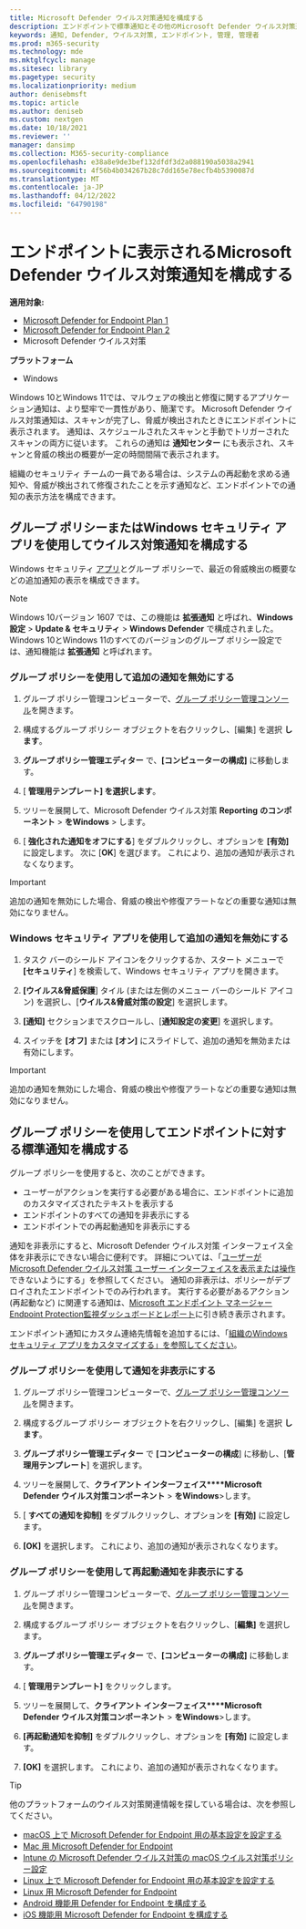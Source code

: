```yaml
---
title: Microsoft Defender ウイルス対策通知を構成する
description: エンドポイントで標準通知とその他のMicrosoft Defender ウイルス対策通知の両方を構成およびカスタマイズする方法について説明します。
keywords: 通知, Defender, ウイルス対策, エンドポイント, 管理, 管理者
ms.prod: m365-security
ms.technology: mde
ms.mktglfcycl: manage
ms.sitesec: library
ms.pagetype: security
ms.localizationpriority: medium
author: denisebmsft
ms.topic: article
ms.author: deniseb
ms.custom: nextgen
ms.date: 10/18/2021
ms.reviewer: ''
manager: dansimp
ms.collection: M365-security-compliance
ms.openlocfilehash: e38a8e9de3bef132dfdf3d2a088190a5038a2941
ms.sourcegitcommit: 4f56b4b034267b28c7dd165e78ecfb4b5390087d
ms.translationtype: MT
ms.contentlocale: ja-JP
ms.lasthandoff: 04/12/2022
ms.locfileid: "64790198"
---
```

# <a name="configure-microsoft-defender-antivirus-notifications-that-appear-on-endpoints"></a>エンドポイントに表示されるMicrosoft Defender ウイルス対策通知を構成する

**適用対象:**

- [Microsoft Defender for Endpoint Plan 1](https://go.microsoft.com/fwlink/p/?linkid=2154037)
- [Microsoft Defender for Endpoint Plan 2](https://go.microsoft.com/fwlink/p/?linkid=2154037)
- Microsoft Defender ウイルス対策

**プラットフォーム**
- Windows

Windows 10とWindows 11では、マルウェアの検出と修復に関するアプリケーション通知は、より堅牢で一貫性があり、簡潔です。 Microsoft Defender ウイルス対策通知は、スキャンが完了し、脅威が検出されたときにエンドポイントに表示されます。 通知は、スケジュールされたスキャンと手動でトリガーされたスキャンの両方に従います。 これらの通知は **通知センター** にも表示され、スキャンと脅威の検出の概要が一定の時間間隔で表示されます。

組織のセキュリティ チームの一員である場合は、システムの再起動を求める通知や、脅威が検出されて修復されたことを示す通知など、エンドポイントでの通知の表示方法を構成できます。

## <a name="configure-antivirus-notifications-using-group-policy-or-the-windows-security-app"></a>グループ ポリシーまたはWindows セキュリティ アプリを使用してウイルス対策通知を構成する

Windows セキュリティ [アプリ](microsoft-defender-security-center-antivirus.md)とグループ ポリシーで、最近の脅威検出の概要などの追加通知の表示を構成できます。

> [!NOTE]
> Windows 10バージョン 1607 では、この機能は **拡張通知** と呼ばれ、**Windows 設定** \> **Update & セキュリティ** \> **Windows Defender** で構成されました。 Windows 10とWindows 11のすべてのバージョンのグループ ポリシー設定では、通知機能は **拡張通知** と呼ばれます。

### <a name="use-group-policy-to-disable-additional-notifications"></a>グループ ポリシーを使用して追加の通知を無効にする

1. グループ ポリシー管理コンピューターで、[グループ ポリシー管理コンソール](/previous-versions/windows/it-pro/windows-server-2008-R2-and-2008/cc731212(v=ws.11))を開きます。

2. 構成するグループ ポリシー オブジェクトを右クリックし、[編集] を選択 **します**。

3. **グループ ポリシー管理エディター** で、**[コンピューターの構成]** に移動します。

4. [ **管理用テンプレート] を選択します**。

5. ツリーを展開して、Microsoft Defender ウイルス対策 **Reporting** **のコンポーネント** \> **をWindows** > します。

6. [ **強化された通知をオフにする**] をダブルクリックし、オプションを **[有効]** に設定します。 次に [**OK**] を選びます。 これにより、追加の通知が表示されなくなります。

> [!IMPORTANT]
> 追加の通知を無効にした場合、脅威の検出や修復アラートなどの重要な通知は無効になりません。

### <a name="use-the-windows-security-app-to-disable-additional-notifications"></a>Windows セキュリティ アプリを使用して追加の通知を無効にする

1. タスク バーのシールド アイコンをクリックするか、スタート メニューで **[セキュリティ**] を検索して、Windows セキュリティ アプリを開きます。

2. **[ウイルス&脅威保護**] タイル (または左側のメニュー バーのシールド アイコン) を選択し、[**ウイルス&脅威対策の設定**] を選択します。

3. **[通知]** セクションまでスクロールし、[**通知設定の変更**] を選択します。

4. スイッチを **[オフ]** または **[オン]** にスライドして、追加の通知を無効または有効にします。

> [!IMPORTANT]
> 追加の通知を無効にした場合、脅威の検出や修復アラートなどの重要な通知は無効になりません。

## <a name="configure-standard-notifications-on-endpoints-using-group-policy"></a>グループ ポリシーを使用してエンドポイントに対する標準通知を構成する

グループ ポリシーを使用すると、次のことができます。

- ユーザーがアクションを実行する必要がある場合に、エンドポイントに追加のカスタマイズされたテキストを表示する
- エンドポイントのすべての通知を非表示にする
- エンドポイントでの再起動通知を非表示にする

通知を非表示にすると、Microsoft Defender ウイルス対策 インターフェイス全体を非表示にできない場合に便利です。 詳細については、「[ユーザーがMicrosoft Defender ウイルス対策 ユーザー インターフェイスを表示または操作](prevent-end-user-interaction-microsoft-defender-antivirus.md)できないようにする」を参照してください。 通知の非表示は、ポリシーがデプロイされたエンドポイントでのみ行われます。 実行する必要があるアクション (再起動など) に関連する通知は、[Microsoft エンドポイント マネージャー Endpoint Protection監視ダッシュボードとレポート](/configmgr/protect/deploy-use/monitor-endpoint-protection)に引き続き表示されます。 

エンドポイント通知にカスタム連絡先情報を追加するには、「[組織のWindows セキュリティ アプリをカスタマイズする」を参照してください](/windows/security/threat-protection/windows-defender-security-center/windows-defender-security-center)。

### <a name="use-group-policy-to-hide-notifications"></a>グループ ポリシーを使用して通知を非表示にする

1. グループ ポリシー管理コンピューターで、[グループ ポリシー管理コンソール](/previous-versions/windows/it-pro/windows-server-2008-R2-and-2008/cc731212(v=ws.11))を開きます。

2. 構成するグループ ポリシー オブジェクトを右クリックし、[編集] を選択 **します**。

3. **グループ ポリシー管理エディター** で **[コンピューターの構成**] に移動し、[**管理用テンプレート**] を選択します。

4. ツリーを展開して、**クライアント インターフェイス****Microsoft Defender ウイルス対策コンポーネント** \> **をWindows**\>します。 

5. [ **すべての通知を抑制]** をダブルクリックし、オプションを **[有効]** に設定します。 

6. **[OK]** を選択します。 これにより、追加の通知が表示されなくなります。

### <a name="use-group-policy-to-hide-reboot-notifications"></a>グループ ポリシーを使用して再起動通知を非表示にする

1. グループ ポリシー管理コンピューターで、[グループ ポリシー管理コンソール](/previous-versions/windows/it-pro/windows-server-2008-R2-and-2008/cc731212(v=ws.11))を開きます。

2. 構成するグループ ポリシー オブジェクトを右クリックし、[**編集]** を選択します。

2. **グループ ポリシー管理エディター** で、**[コンピューターの構成]** に移動します。

3. [ **管理用テンプレート]** をクリックします。

4. ツリーを展開して、**クライアント インターフェイス****Microsoft Defender ウイルス対策コンポーネント** \> **をWindows**\>します。

5. **[再起動通知を抑制]** をダブルクリックし、オプションを **[有効]** に設定します。 

5. **[OK]** を選択します。 これにより、追加の通知が表示されなくなります。

> [!TIP]
> 他のプラットフォームのウイルス対策関連情報を探している場合は、次を参照してください。
> - [macOS 上で Microsoft Defender for Endpoint 用の基本設定を設定する](mac-preferences.md)
> - [Mac 用 Microsoft Defender for Endpoint](microsoft-defender-endpoint-mac.md)
> - [Intune の Microsoft Defender ウイルス対策の macOS ウイルス対策ポリシー設定](/mem/intune/protect/antivirus-microsoft-defender-settings-macos)
> - [Linux 上で Microsoft Defender for Endpoint 用の基本設定を設定する](linux-preferences.md)
> - [Linux 用 Microsoft Defender for Endpoint](microsoft-defender-endpoint-linux.md)
> - [Android 機能用 Defender for Endpoint を構成する](android-configure.md)
> - [iOS 機能用 Microsoft Defender for Endpoint を構成する](ios-configure-features.md)